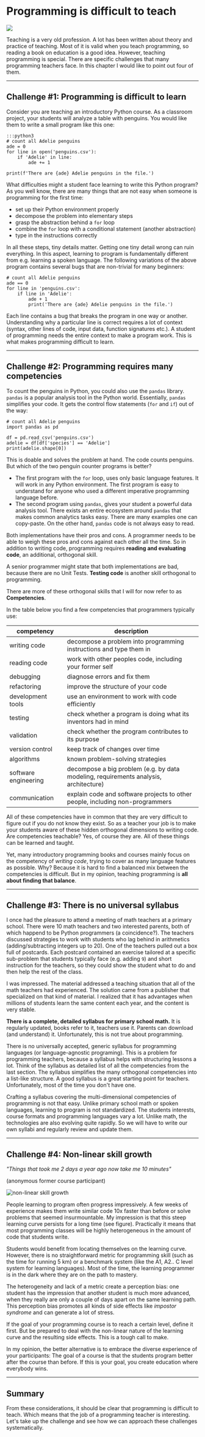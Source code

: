
# Programming is difficult to teach

![](../images/confucius.png)

Teaching is a very old profession.
A lot has been written about theory and practice of teaching.
Most of it is valid when you teach programming, so reading a book on education is a good idea.
However, teaching programming is special.
There are specific challenges that many programming teachers face.
In this chapter I would like to point out four of them.

----

## Challenge #1: Programming is difficult to learn

Consider you are teaching an introductory Python course. 
As a classroom project, your students will analyze a table with penguins.
You would like them to write a small program like this one:

    :::python3
    # count all Adelie penguins
    ade = 0
    for line in open('penguins.csv'):
        if 'Adelie' in line:
            ade += 1
    
    print(f'There are {ade} Adelie penguins in the file.')

What difficulties might a student face learning to write this Python program?
As you well know, there are many things that are not easy when someone is programming for the first time:

* set up their Python environment properly
* decompose the problem into elementary steps
* grasp the abstraction behind a `for` loop
* combine the `for` loop with a conditional statement (another abstraction)
* type in the instructions correctly

In all these steps, tiny details matter.
Getting one tiny detail wrong can ruin everything.
In this aspect, learning to program is fundamentally different from e.g. learning a spoken language.
The following variations of the above program contains several bugs that are non-trivial for many beginners:

    # count all Adelie penguins
    ade == 0
    for line in 'penguins.csv':
        if line in 'Adelie':
            ade + 1
            print('There are {ade} Adelie penguins in the file.')

Each line contains a bug that breaks the program in one way or another.
Understanding why a particular line is correct requires a lot of context (syntax, other lines of code, input data, function signatures etc.).
A student of programming needs the entire context to make a program work. 
This is what makes programming difficult to learn.

----

## Challenge #2: Programming requires many competencies

To count the penguins in Python, you could also use the `pandas` library.
`pandas` is a popular analysis tool in the Python world.
Essentially, `pandas` simplifies your code.
It gets the control flow statements (`for` and `if`) out of the way:

    # count all Adelie penguins
    import pandas as pd

    df = pd.read_csv('penguins.csv')
    adelie = df[df['species'] == 'Adelie']
    print(adelie.shape[0])

This is doable and solves the problem at hand. The code counts penguins.
But which of the two penguin counter programs is better?

* The first program with the `for` loop, uses only basic language features. It will work in any Python environment. The first program is easy to understand for anyone who used a different imperative programming language before.
* The second program using `pandas`, gives your student a powerful data analysis tool. There exists an entire ecosystem around `pandas` that makes common analytics tasks easy. There are many examples one can copy-paste. On the other hand, `pandas` code is not always easy to read.

Both implementations have their pros and cons. 
A programmer needs to be able to weigh these pros and cons against each other all the time.
So in addition to writing code, programming requires **reading and evaluating code**, an additional, orthogonal skill.

A senior programmer might state that both implementations are bad, because there are no Unit Tests.
**Testing code** is another skill orthogonal to programming.

There are more of these orthogonal skills that I will for now refer to as **Competencies**.

In the table below you find a few competencies that programmers typically use:

| competency | description |
|------------|-------------|
| writing code | decompose a problem into programming instructions and type them in |
| reading code | work with other peoples code, including your former self |
| debugging | diagnose errors and fix them |
| refactoring | improve the structure of your code |
| development tools | use an environment to work with code efficiently |
| testing | check whether a program is doing what its inventors had in mind |
| validation | check whether the program contributes to its purpose |
| version control | keep track of changes over time |
| algorithms | known problem-solving strategies |
| software engineering | decompose a big problem (e.g. by data modeling, requirements analysis, architecture) |
| communication | explain code and software projects to other people, including non-programmers |

All of these competencies have in common that they are very difficult to figure out if you do not know they exist. 
So as a teacher your job is to make your students aware of these hidden orthogonal dimensions to writing code.
Are competencies teachable? Yes, of course they are. All of these things can be learned and taught.

Yet, many introductory programming books and courses mainly focus on the competency of *writing code*, trying to cover as many language features as possible.
Why? Because it is hard to find a balanced mix between the competencies is difficult.
But in my opinion, teaching programming is **all about finding that balance**.

----

## Challenge #3: There is no universal syllabus

I once had the pleasure to attend a meeting of math teachers at a primary school.
There were 10 math teachers and two interested parents, both of which happend to be Python programmers (a coincidence?).
The teachers discussed strategies to work with students who lag behind in arithmetics (adding/subtracting integers up to 20).
One of the teachers pulled out a box full of postcards. Each postcard contained an exercise tailored at a specific sub-problem that students typically face (e.g. adding `9`) and short instruction for the teachers, so they could show the student what to do and then help the rest of the class.

I was impressed. The material addressed a teaching situation that all of the math teachers had experienced.
The solution came from a publisher that specialized on that kind of material.
I realized that it has advantages when millions of students learn the same content each year, and the content is very stable.

**There is a complete, detailed syllabus for primary school math.**
It is regularly updated, books refer to it, teachers use it. Parents can download (and understand) it.
Unfortunately, this is not true about programming.

There is no universally accepted, generic syllabus for programming languages (or language-agnostic programing).
This is a problem for programming teachers, because a syllabus helps with structuring lessons a lot.
Think of the syllabus as detailed list of all the competencies from the last section.
The syllabus simplifies the many orthogonal competencies into a list-like structure.
A good syllabus is a great starting point for teachers.
Unfortunately, most of the time you don't have one.

Crafting a syllabus covering the multi-dimensional competencies of programming is not that easy.
Unlike primary school math or spoken languages, learning to program is not standardized. The students interests, course formats and programming languages vary a lot. Unlike math, the technologies are also evolving quite rapidly. 
So we will have to write our own syllabi and regularly review and update them.

----

## Challenge #4: Non-linear skill growth

*"Things that took me 2 days a year ago now take me 10 minutes"*

(anonymous former course participant)

![non-linear skill growth](../images/expo.png)

People learning to program often progress impressively.
A few weeks of experience makes them write similar code 10x faster than before or solve problems that seemed insurmountable.
My impression is that this steep learning curve persists for a long time (see figure).
Practically it means that most programming classes will be highly heterogeneous in the amount of code that students write. 

Students would benefit from locating themselves on the learning curve. However, there is no straightforward metric for programming skill (such as the time for running 5 km) or a benchmark system (like the A1, A2.. C level system for learning languages).
Most of the time, the learning programmer is in the dark where they are on the path to mastery.

The heterogeneity and lack of a metric create a perception bias: one student has the impression that another student is much more advanced, when they really are only a couple of days apart on the same learning path. This perception bias promotes all kinds of side effects like *impostor syndrome* and can generate a lot of stress.

If the goal of your programming course is to reach a certain level, define it first. But be prepared to deal with the non-linear nature of the learning curve and the resulting side effects. This is a tough call to make.

In my opinion, the better alternative is to embrace the diverse experience of your participants: The goal of a course is that the students program better after the course than before. If this is your goal, you create education where everybody wins.

----

## Summary

From these considerations, it should be clear that programming is difficult to teach.
Which means that the job of a programming teacher is interesting.
Let's take up the challenge and see how we can approach these challenges systematically.
